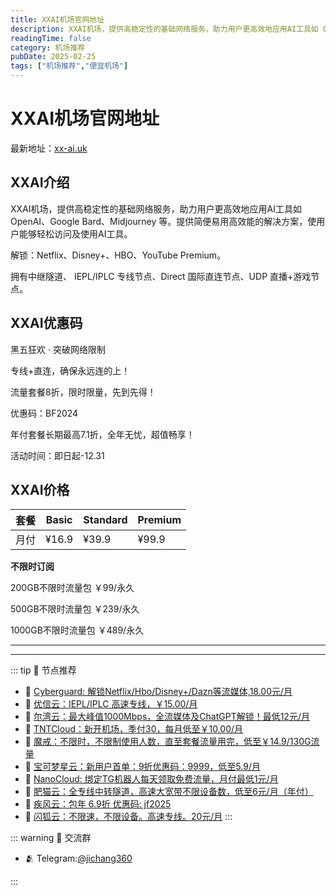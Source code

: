 ```yaml
---
title: XXAI机场官网地址
description: XXAI机场，提供高稳定性的基础网络服务，助力用户更高效地应用AI工具如 OpenAI、Google Bard、Midjourney 等。提供简便易用高效能的解决方案，使用户能够轻松访问及使用AI工具。
readingTime: false
category: 机场推荐
pubDate: 2025-02-25
tags: ["机场推荐","便宜机场"]
---
```


# XXAI机场官网地址

最新地址：[xx-ai.uk](https://a.suola.link/youxinyun)

## XXAI介绍

XXAI机场，提供高稳定性的基础网络服务，助力用户更高效地应用AI工具如 OpenAI、Google Bard、Midjourney 等。提供简便易用高效能的解决方案，使用户能够轻松访问及使用AI工具。

解锁：Netflix、Disney+、HBO、YouTube Premium。

拥有中继隧道、 IEPL/IPLC 专线节点、Direct 国际直连节点、UDP 直播+游戏节点。

## XXAI优惠码

黑五狂欢 · 突破网络限制

专线+直连，确保永远连的上！

流量套餐8折，限时限量，先到先得！

优惠码：BF2024

年付套餐长期最高7.1折，全年无忧，超值畅享！

活动时间：即日起-12.31

## XXAI价格

|套餐|Basic|Standard|Premium|
|----|----|----|----|
|月付|¥16.9|¥39.9|¥99.9|

**不限时订阅**

200GB不限时流量包 ￥99/永久

500GB不限时流量包 ￥239/永久

1000GB不限时流量包 ￥489/永久

---------
---------

::: tip 🎉 节点推荐
- 🚀 [Cyberguard: 解锁Netflix/Hbo/Disney+/Dazn等流媒体,18.00元/月](https://www.cyberguard.best/#/register?code=XsreC0T5)<br>
- 🚀 [优信云：IEPL/IPLC 高速专线，￥15.00/月](https://www.优信云.com/#/register?code=JRtE5uIV)<br>
- 🚀 [尔湾云：最大峰值1000Mbps，全流媒体及ChatGPT解锁！最低12元/月](https://erwan6.net/auth/register?code=BoObCd)<br>
- 🚀 [TNTCloud：新开机场，季付30，每月低至￥10.00/月](https://haibing822.tntvipaff.cc/#/register?code=GtjJVgml)<br>
- 🚀 [魔戒：不限时，不限制使用人数，直至套餐流量用完，低至￥14.9/130G流量](https://mojie.app/#/register?code=sSdtPtLo)<br>
- 🚀 [宝可梦星云：新用户首单：9折优惠码：9999，低至5.9/月 ](https://a.suola.link/pokemon)<br>
- 🚀 [NanoCloud: 绑定TG机器人每天领取免费流量，月付最低1元/月](https://edu.uodoo.bid/auth/register?code=JMiOQDHf)<br>
- 🚀 [肥猫云：全专线中转隧道，高速大宽带不限设备数，低至6元/月（年付）](https://fchb1188.fcvipaff.cc/register?aff=X1vZd2wf)<br>
- 🚀 [疾风云：包年 6.9折 优惠码: jf2025](https://homes.tr25.cn?code=ReCm)<br>
- 🚀 [闪狐云：不限速，不限设备。高速专线。20元/月](https://inv02.ffaff.cc/register?aff=WQApz2pv)
:::

::: warning  💬 交流群

- 🫂 Telegram:[@jichang360](https://t.me/jichang360)

:::
